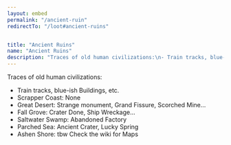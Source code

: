 ```yaml
---
layout: embed
permalink: "/ancient-ruin"
redirectTo: "/loot#ancient-ruins"


title: "Ancient Ruins"
name: "Ancient Ruins"
description: "Traces of old human civilizations:\n- Train tracks, blue-ish Buildings, etc.\n- Scrapper Coast: None\n- Great Desert: Strange monument, Grand Fissure, Scorched Mine...\n- Fall Grove: Crater Done, Ship Wreckage...\n- Saltwater Swamp: Abandoned Factory\n- Parched Sea: Ancient Crater, Lucky Spring\n- Ashen Shore: tbw\nCheck the wiki for Maps"
---
```

Traces of old human civilizations:
- Train tracks, blue-ish Buildings, etc.
- Scrapper Coast: None
- Great Desert: Strange monument, Grand Fissure, Scorched Mine...
- Fall Grove: Crater Done, Ship Wreckage...
- Saltwater Swamp: Abandoned Factory
- Parched Sea: Ancient Crater, Lucky Spring
- Ashen Shore: tbw
Check the wiki for Maps